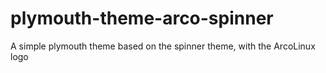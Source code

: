 # plymouth-theme-arco-spinner
A simple plymouth theme based on the spinner theme, with the ArcoLinux logo

